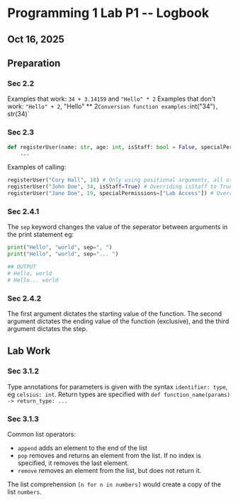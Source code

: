 # Programming 1 Lab P1 -- Logbook
## Oct 16, 2025

## Preparation
### Sec 2.2
Examples that work: `34 + 3.14159` and `"Hello" * 2`
Examples that don't work: `"Hello" + 2`, "Hello" ** 2`
Conversion function examples: `int("34")`, `str(34)`

### Sec 2.3
```py
def registerUser(name: str, age: int, isStaff: bool = False, specialPermissions = None):
    ...
```

Examples of calling:
```py
registerUser("Cory Hall", 18) # Only using positional arguments, all others use default values
registerUser("John Doe", 34, isStaff=True) # Overriding isStaff to True
registerUser("Jane Doe", 19, specialPermissions=["Lab Access"]) # Overriding value of specialPermissions
```

### Sec 2.4.1
The `sep` keyword changes the value of the seperator between arguments in the print statement
eg:
```py
print("Hello", "world", sep=", ")
print("Hello", "world", sep="... ")

## OUTPUT
# Hello, world
# Hello... world
```

### Sec 2.4.2
The first argument dictates the starting value of the function. The second argument dictates the ending value of the function (exclusive), and the third argument dictates the step.

## Lab Work
### Sec 3.1.2 
Type annotations for parameters is given with the syntax `identifier: type`, eg `celsius: int`. Return types are specified with `def function_name(params) -> return_type: ...`

### Sec 3.1.3
Common list operators:
* `append` adds an element to the end of the list
* `pop` removes and returns an element from the list. If no index is specified, it removes the last element.
* `remove` removes an element from the list, but does not return it.

The list comprehension `[n for n in numbers]` would create a copy of the list `numbers`.
